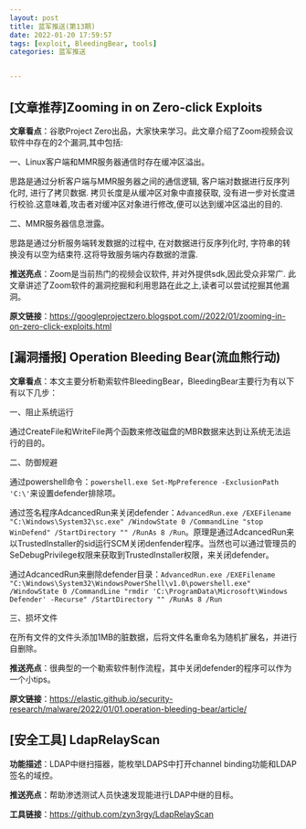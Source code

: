 ```yaml
---
layout: post
title: 蓝军推送(第13期)
date: 2022-01-20 17:59:57
tags: [exploit, BleedingBear, tools]
categories: 蓝军推送


---
```


## [文章推荐]Zooming in on Zero-click Exploits

**文章看点**：谷歌Project Zero出品，大家快来学习。此文章介绍了Zoom视频会议软件中存在的2个漏洞,其中包括:

一、Linux客户端和MMR服务器通信时存在缓冲区溢出。

思路是通过分析客户端与MMR服务器之间的通信逻辑, 客户端对数据进行反序列化时, 进行了拷贝数据. 拷贝长度是从缓冲区对象中直接获取, 没有进一步对长度进行校验.这意味着,攻击者对缓冲区对象进行修改,便可以达到缓冲区溢出的目的.

二、MMR服务器信息泄露。

思路是通过分析服务端转发数据的过程中, 在对数据进行反序列化时, 字符串的转换没有以空为结束符.这将导致服务端内存数据的泄露.

**推送亮点**：Zoom是当前热门的视频会议软件, 并对外提供sdk,因此受众非常广. 此文章讲述了Zoom软件的漏洞挖掘和利用思路在此之上,读者可以尝试挖掘其他漏洞。

**原文链接**：https://googleprojectzero.blogspot.com//2022/01/zooming-in-on-zero-click-exploits.html

## [漏洞播报]  Operation Bleeding Bear(流血熊行动)

**文章看点**：本文主要分析勒索软件BleedingBear，BleedingBear主要行为有以下有以下几步：

一、阻止系统运行

通过CreateFile和WriteFile两个函数来修改磁盘的MBR数据来达到让系统无法运行的目的。

二、防御规避

通过powershell命令：`powershell.exe Set-MpPreference -ExclusionPath 'C:\'`来设置defender排除项。

通过签名程序AdcancedRun来关闭defender：`AdvancedRun.exe /EXEFilename "C:\Windows\System32\sc.exe" /WindowState 0 /CommandLine "stop WinDefend" /StartDirectory "" /RunAs 8 /Run`。原理是通过AdcancedRun来以TrustedInstaller的sid运行SCM关闭denfender程序。当然也可以通过管理员的SeDebugPrivilege权限来获取到TrustedInstaller权限，来关闭defender。

通过AdcancedRun来删除defender目录：`AdvancedRun.exe /EXEFilename "C:\Windows\System32\WindowsPowerShell\v1.0\powershell.exe" /WindowState 0 /CommandLine "rmdir 'C:\ProgramData\Microsoft\Windows Defender' -Recurse" /StartDirectory "" /RunAs 8 /Run`

三、损坏文件

在所有文件的文件头添加1MB的脏数据，后将文件名重命名为随机扩展名，并进行自删除。

**推送亮点**：很典型的一个勒索软件制作流程，其中关闭defender的程序可以作为一个小tips。

**原文链接**：https://elastic.github.io/security-research/malware/2022/01/01.operation-bleeding-bear/article/

## [安全工具] LdapRelayScan

**功能描述**：LDAP中继扫描器，能枚举LDAPS中打开channel binding功能和LDAP签名的域控。

**推送亮点**：帮助渗透测试人员快速发现能进行LDAP中继的目标。

**工具链接**：https://github.com/zyn3rgy/LdapRelayScan

